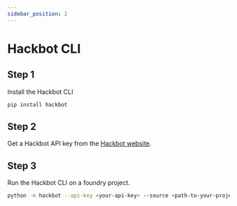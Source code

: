 ```yaml
---
sidebar_position: 2
---
```

# Hackbot CLI

## Step 1

Install the Hackbot CLI

```bash
pip install hackbot
```

## Step 2


Get a Hackbot API key from the [Hackbot website](https://hackbot.org).

## Step 3

Run the Hackbot CLI on a foundry project.

```bash
python -m hackbot --api-key <your-api-key> --source <path-to-your-project>
```
